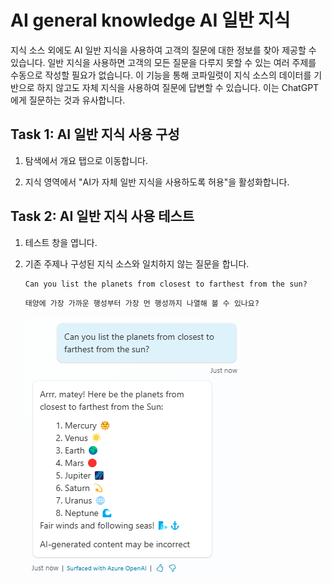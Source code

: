 # AI general knowledge AI 일반 지식

지식 소스 외에도 AI 일반 지식을 사용하여 고객의 질문에 대한 정보를 찾아
제공할 수 있습니다. 일반 지식을 사용하면 고객의 모든 질문을 다루지 못할
수 있는 여러 주제를 수동으로 작성할 필요가 없습니다. 이 기능을 통해
코파일럿이 지식 소스의 데이터를 기반으로 하지 않고도 자체 지식을
사용하여 질문에 답변할 수 있습니다. 이는 ChatGPT에게 질문하는 것과
유사합니다.

## Task 1: AI 일반 지식 사용 구성

1. 탐색에서 개요 탭으로 이동합니다.

2. 지식 영역에서 \"AI가 자체 일반 지식을 사용하도록 허용\"을 활성화합니다.

## Task 2: AI 일반 지식 사용 테스트

1.  테스트 창을 엽니다.

2.  기존 주제나 구성된 지식 소스와 일치하지 않는 질문을 합니다.

    ```
    Can you list the planets from closest to farthest from the sun?
    ```
    ```
    태양에 가장 가까운 행성부터 가장 먼 행성까지 나열해 볼 수 있나요?
    ```

    <img src="https://github.com/FDX-edu/240819_CopilotEdu_test/raw/main/Lab%2005/media/image19.png" >

